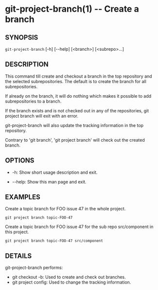 git-project-branch(1) -- Create a branch
========================================

## SYNOPSIS

`git-project-branch` [-h] [--help] [&lt;branch&gt;] [&lt;subrepo&gt;...]

## DESCRIPTION

This command till create and checkout a branch in the top repository
and the selected subrepositories. The default is to create the branch
for all subrepositories.

If already on the branch, it will do nothing which makes it possible
to add subrepositories to a branch.

If the branch exists and is not checked out in any of the
repositories, git project branch will exit with an error.

git-project-branch will also update the tracking information in the
top repository.

Contrary to 'git branch', 'git project branch' will check out the
created branch.

## OPTIONS

  * -h:
    Show short usage description and exit.

  * --help:
    Show this man page and exit.

## EXAMPLES

Create a topic branch for FOO issue 47 in the whole project.

    git project branch topic-FOO-47

Create a topic branch for FOO issue 47 for the sub repo src/component in this project.

    git project branch topic-FOO-47 src/component

## DETAILS
git-project-branch performs:

  * git checkout -b:
    Used to create and check out branches.
  * git project config:
    Used to change the tracking information.
